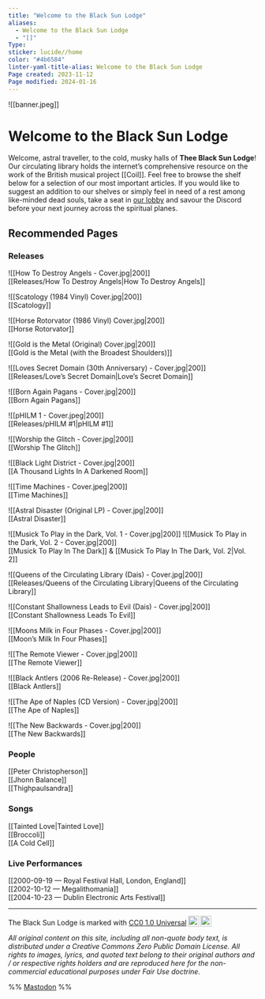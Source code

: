 ```yaml
---
title: "Welcome to the Black Sun Lodge"
aliases:
  - Welcome to the Black Sun Lodge
  - "[]"
Type: 
sticker: lucide//home
color: "#4b6584"
linter-yaml-title-alias: Welcome to the Black Sun Lodge
Page created: 2023-11-12
Page modified: 2024-01-16
---
```


![[banner.jpeg]]

# Welcome to the Black Sun Lodge

Welcome, astral traveller, to the cold, musky halls of __Thee Black Sun Lodge__! Our circulating library holds the internet’s comprehensive resource on the work of the British musical project [[Coil]]. Feel free to browse the shelf below for a selection of our most important articles. If you would like to suggest an addition to our shelves or simply feel in need of a rest among like-minded dead souls, take a seat in [our lobby](https://discord.gg/YRV7snQ7Ps) and savour the Discord before your next journey across the spiritual planes.

## Recommended Pages

### Releases

![[How To Destroy Angels - Cover.jpg|200]]  
[[Releases/How To Destroy Angels|How To Destroy Angels]]

![[Scatology (1984 Vinyl) Cover.jpg|200]]  
[[Scatology]]

![[Horse Rotorvator (1986 Vinyl) Cover.jpg|200]]  
[[Horse Rotorvator]]

![[Gold is the Metal (Original) Cover.jpg|200]]  
[[Gold is the Metal (with the Broadest Shoulders)]]

  ![[Loves Secret Domain (30th Anniversary) - Cover.jpg|200]]  
[[Releases/Love’s Secret Domain|Love’s Secret Domain]]

![[Born Again Pagans - Cover.jpg|200]]  
[[Born Again Pagans]]

![[pHILM 1 - Cover.jpeg|200]]  
[[Releases/pHILM #1|pHILM #1]]

![[Worship the Glitch - Cover.jpg|200]]  
[[Worship The Glitch]]

![[Black Light District - Cover.jpg|200]]  
[[A Thousand Lights In A Darkened Room]]

![[Time Machines - Cover.jpeg|200]]  
[[Time Machines]]

![[Astral Disaster (Original LP) - Cover.jpg|200]]  
[[Astral Disaster]]

![[Musick To Play in the Dark, Vol. 1 - Cover.jpg|200]] ![[Musick To Play in the Dark, Vol. 2 - Cover.jpg|200]]  
[[Musick To Play In The Dark]] & [[Musick To Play In The Dark, Vol. 2|Vol. 2]]

![[Queens of the Circulating Library (Dais) - Cover.jpg|200]]  
[[Releases/Queens of the Circulating Library|Queens of the Circulating Library]]

![[Constant Shallowness Leads to Evil (Dais) - Cover.jpg|200]]  
[[Constant Shallowness Leads To Evil]]

![[Moons Milk in Four Phases - Cover.jpg|200]]  
[[Moon’s Milk In Four Phases]]

![[The Remote Viewer - Cover.jpg|200]]  
[[The Remote Viewer]]

![[Black Antlers (2006 Re-Release) - Cover.jpg|200]]  
[[Black Antlers]]

![[The Ape of Naples (CD Version) - Cover.jpg|200]]  
[[The Ape of Naples]]

![[The New Backwards - Cover.jpg|200]]  
[[The New Backwards]]

### People

[[Peter Christopherson]]  
[[Jhonn Balance]]  
[[Thighpaulsandra]]

### Songs

[[Tainted Love|Tainted Love]]  
[[Broccoli]]  
[[A Cold Cell]]

### Live Performances

[[2000-09-19 — Royal Festival Hall, London, England]]  
[[2002-10-12 — Megalithomania]]  
[[2004-10-23 — Dublin Electronic Arts Festival]]

---
<p xmlns:cc="http://creativecommons.org/ns#" xmlns:dct="http://purl.org/dc/terms/"><span property="dct:title">The Black Sun Lodge</span> is marked with <a href="http://creativecommons.org/publicdomain/zero/1.0?ref=chooser-v1" target="_blank" rel="license noopener noreferrer" style="display:inline-block;">CC0 1.0 Universal<img style="height:22px!important;margin-left:3px;vertical-align:text-bottom;" src="https://mirrors.creativecommons.org/presskit/icons/cc.svg?ref=chooser-v1"><img style="height:22px!important;margin-left:3px;vertical-align:text-bottom;" src="https://mirrors.creativecommons.org/presskit/icons/zero.svg?ref=chooser-v1"></a></p>

*All original content on this site, including all non-quote body text, is distributed under a Creative Commons Zero Public Domain License. All rights to images, lyrics, and quoted text belong to their original authors and / or respective rights holders and are reproduced here for the non-commercial educational purposes under Fair Use doctrine.*

%%
<a rel="me" href="https://musicworld.social/@DawnVespero">Mastodon</a>
%%
